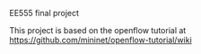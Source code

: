 EE555 final project

This project is based on the openflow tutorial at https://github.com/mininet/openflow-tutorial/wiki
